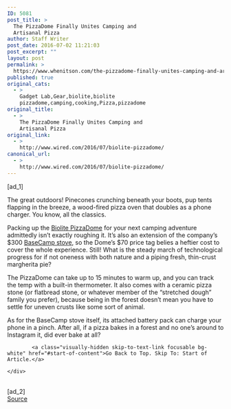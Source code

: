 ```yaml
---
ID: 5081
post_title: >
  The PizzaDome Finally Unites Camping and
  Artisanal Pizza
author: Staff Writer
post_date: 2016-07-02 11:21:03
post_excerpt: ""
layout: post
permalink: >
  https://www.whenitson.com/the-pizzadome-finally-unites-camping-and-artisanal-pizza/
published: true
original_cats:
  - >
    Gadget Lab,Gear,biolite,biolite
    pizzadome,camping,cooking,Pizza,pizzadome
original_title:
  - >
    The PizzaDome Finally Unites Camping and
    Artisanal Pizza
original_link:
  - >
    http://www.wired.com/2016/07/biolite-pizzadome/
canonical_url:
  - >
    http://www.wired.com/2016/07/biolite-pizzadome/
---
```

 [ad_1]
<br><div id="start-of-content"><article class="content link-underline relative body-copy" data-js="content" itemprop="articleBody" readability="46.614747307374"><p>The great outdoors! Pinecones crunching beneath your boots, pup tents flapping in the breeze, a wood-fired pizza oven that doubles as a phone charger. You know, all the classics.</p>
<p>Packing up the <a href="http://www.bioliteenergy.com/products/pizza-dome">Biolite PizzaDome</a> for your next camping adventure admittedly isn’t exactly roughing it. It’s also an extension of the company’s $300 <a href="http://www.bioliteenergy.com/products/biolite-basecamp">BaseCamp stove</a>, so the Dome’s $70 price tag belies a heftier cost to cover the whole experience. Still! What is the steady march of technological progress for if not oneness with both nature and a piping fresh, thin-crust margherita pie? </p>
<p>The PizzaDome can take up to 15 minutes to warm up, and you can track the temp with a built-in thermometer. It also comes with a ceramic pizza stone (or flatbread stone, or whatever member of the “stretched dough” family you prefer), because being in the forest doesn’t mean you have to settle for uneven crusts like some sort of animal.</p>
<p>As for the BaseCamp stove itself, its attached battery pack can charge your phone in a pinch. After all, if a pizza bakes in a forest and no one’s around to Instagram it, did ever bake at all?</p>

			<a class="visually-hidden skip-to-text-link focusable bg-white" href="#start-of-content">Go Back to Top. Skip To: Start of Article.</a>

			
</article>

	</div>
<br>[ad_2]
<br><a href="http://www.wired.com/2016/07/biolite-pizzadome/">Source </a>